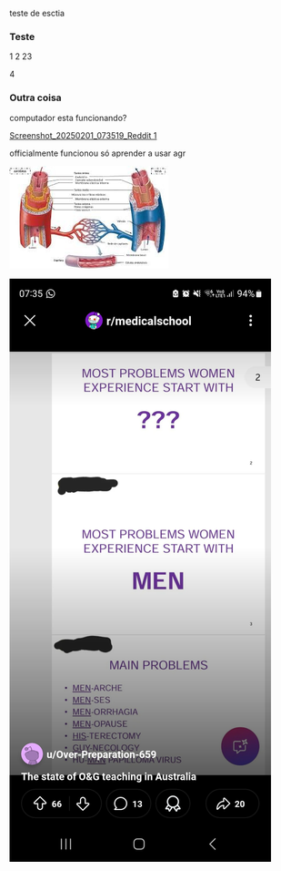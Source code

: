 teste de esctia

### Teste
1
2
23

4

### Outra coisa

computador esta funcionando?

[Screenshot_20250201_073519_Reddit 1](Assets/Attachments/Screenshot_20250201_073519_Reddit%201.jpg)

officialmente funcionou só aprender a usar agr

![images|419x251](Assets/Attachments/images.jpg)



![Screenshot_20250201_073519_Reddit 1|184x409](Assets/Attachments/Screenshot_20250201_073519_Reddit%201.jpg)